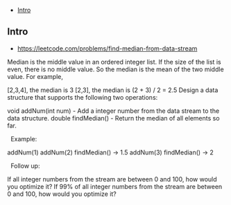 - [Intro](#intro)

## Intro

- https://leetcode.com/problems/find-median-from-data-stream

Median is the middle value in an ordered integer list. If the size of the list is even, there is no middle value. So the median is the mean of the two middle value.
For example,

[2,3,4], the median is 3
[2,3], the median is (2 + 3) / 2 = 2.5
Design a data structure that supports the following two operations:

void addNum(int num) - Add a integer number from the data stream to the data structure.
double findMedian() - Return the median of all elements so far.

 
Example:

addNum(1)
addNum(2)
findMedian() -> 1.5
addNum(3) 
findMedian() -> 2

 
Follow up:

If all integer numbers from the stream are between 0 and 100, how would you optimize it?
If 99% of all integer numbers from the stream are between 0 and 100, how would you optimize it?

